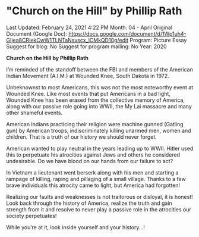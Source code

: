 # "Church on the Hill" by Phillip Rath

Last Updated: February 24, 2021 4:22 PM
Month: 04 - April
Original Document (Google Doc): https://docs.google.com/document/d/1Wp1uh4-GIjea8CRIekCwW1TLNTaNsvscx_lCMkQD10g/edit
Program: Picture Essay
Suggest for blog: No
Suggest for program mailing: No
Year: 2020

**Church on the Hill by Phillip Rath**

I’m reminded of the standoff between the FBI and members of the American Indian Movement (A.I.M.) at Wounded Knee, South Dakota in 1972.

Unbeknownst to most Americans, this was not the most noteworthy event at Wounded Knee. Like most events that put Americans in a bad light, Wounded Knee has been erased from the collective memory of America, along with our passive role going into WWII, the My Lai massacre and many other shameful events.

American Indians practicing their religion were machine gunned (Gatling gun) by American troops, indiscriminately killing unarmed men, women and children. That is a truth of our history we should never forget.

American wanted to play neutral in the years leading up to WWII. Hitler used this to perpetuate his atrocities against Jews and others he considered undesirable. Do we have blood on our hands from our failure to act?

In Vietnam a lieutenant went berserk along with his men and starting a rampage of killing, raping and pillaging of a small village. Thanks to a few brave individuals this atrocity came to light, but America had forgotten!

Realizing our faults and weaknesses is not traitorous or disloyal, it is honest! Look back through the history of America, realize the truth and gain strength from it and resolve to never play a passive role in the atrocities our society perpetuates!

While you’re at it, look inside yourself and your history…!